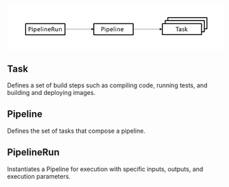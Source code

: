 ![crd](../assets/generic/crd.png)

## Task

Defines a set of build steps such as compiling code, running tests, and building and deploying images.

## Pipeline

Defines the set of tasks that compose a pipeline.

## PipelineRun

Instantiates a Pipeline for execution with specific inputs, outputs, and execution parameters.
